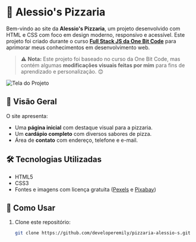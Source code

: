 # 🍕 Alessio's Pizzaria

Bem-vindo ao site da **Alessio's Pizzaria**, um projeto desenvolvido com HTML e CSS com foco em design moderno, responsivo e acessível. Este projeto foi criado durante o curso **[Full Stack JS da One Bit Code](https://onebitcode.com)** para aprimorar meus conhecimentos em desenvolvimento web.

> ⚠️ **Nota:** Este projeto foi baseado no curso da One Bit Code, mas contém algumas **modificações visuais feitas por mim** para fins de aprendizado e personalização. 😊

![Tela do Projeto](img/img-readme.png)

## 📸 Visão Geral

O site apresenta:

- Uma **página inicial** com destaque visual para a pizzaria.
- Um **cardápio completo** com diversos sabores de pizza.
- Área de **contato** com endereço, telefone e e-mail.

## 🛠️ Tecnologias Utilizadas

- HTML5  
- CSS3  
- Fontes e imagens com licença gratuita ([Pexels](https://www.pexels.com) e [Pixabay](https://pixabay.com))

## 🔧 Como Usar

1. Clone este repositório:
   ```bash
   git clone https://github.com/developeremily/pizzaria-alessio-s.git
